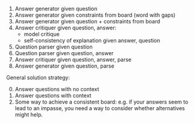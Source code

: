 1. Answer generator given question
2. Answer generator given constraints from board (word with gaps)
3. Answer generator given question + constraints from board
4. Answer critiquer given question, answer:
    - model critique
    - self-consistency of explanation given answer, question
5. Question parser given question
6. Question parser given question, answer
7. Answer critiquer given question, answer, parse
8. Answer generator given question, parse


General solution strategy:

0. Answer questions with no context
1. Answer questions with context
2. Some way to achieve a consistent board: e.g. if your answers
seem to lead to an impasse, you need a way to consider whether
alternatives might help.